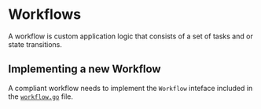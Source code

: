 # Workflows

A workflow is custom application logic that consists of a set of tasks and or state transitions.

## Implementing a new Workflow

A compliant workflow needs to implement the `Workflow` inteface included in the [`workflow.go`](workflow.go) file.
